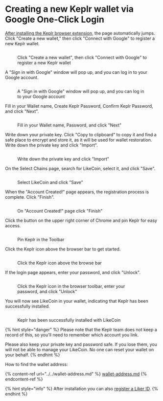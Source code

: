 # Creating a new Keplr wallet via Google One-Click Login

[After installing the Keplr browser extension](./), the page automatically jumps. Click "Create a new wallet," then click "Connect with Google" to register a new Keplr wallet.

<figure><img src="../../../../.gitbook/assets/Keplr Web3Auth 2.png" alt=""><figcaption><p>Click "Create a new wallet", then click "Connect with Google" to register a new Keplr wallet</p></figcaption></figure>

A "Sign in with Google" window will pop up, and you can log in to your Google account.

<figure><img src="../../../../.gitbook/assets/Keplr Web3Auth 3.png" alt=""><figcaption><p>A "Sign in with Google" window will pop up, and you can log in to your Google account</p></figcaption></figure>

Fill in your Wallet name, Create Keplr Password, Confirm Keplr Password, and click "Next".

<figure><img src="../../../../.gitbook/assets/Keplr Web3Auth 4.png" alt=""><figcaption><p>Fill in your Wallet name, Password, and click "Next"</p></figcaption></figure>

Write down your private key. Click "Copy to clipboard" to copy it and find a safe place to encrypt and store it, as it will be used for wallet restoration. Write down the private key and click "Import".

<figure><img src="../../../../.gitbook/assets/Keplr Web3Auth 5.png" alt=""><figcaption><p>Write down the private key and click "Import"</p></figcaption></figure>

On the Select Chains page, search for LikeCoin, select it, and click "Save".

<figure><img src="../../../../.gitbook/assets/Keplr Web3Auth 6.png" alt=""><figcaption><p>Select LikeCoin and click "Save"</p></figcaption></figure>

When the "Account Created!" page appears, the registration process is complete. Click "Finish".

<figure><img src="../../../../.gitbook/assets/Keplr Web3Auth 7.png" alt=""><figcaption><p>On "Account Created!" page click "Finish"</p></figcaption></figure>

Click the button on the upper right corner of Chrome and pin Keplr for easy access.

<figure><img src="../../../../.gitbook/assets/Keplr 3.png" alt=""><figcaption><p>Pin Keplr in the Toolbar</p></figcaption></figure>

Click the Keplr icon above the browser bar to get started.

<figure><img src="../../../../.gitbook/assets/Keplr Web3Auth 1.png" alt=""><figcaption><p>Click the Keplr icon above the browse bar</p></figcaption></figure>

If the login page appears, enter your password, and click "Unlock".

<figure><img src="../../../../.gitbook/assets/Keplr 12.png" alt=""><figcaption><p>Click the Keplr icon in the browser toolbar, enter your password, and click "Unlock"</p></figcaption></figure>

You will now see LikeCoin in your wallet, indicating that Keplr has been successfully installed.

<figure><img src="../../../../.gitbook/assets/Keplr 13.png" alt=""><figcaption><p>Keplr has been successfully installed with LikeCoin</p></figcaption></figure>

{% hint style="danger" %}
Please note that the Keplr team does not keep a record of this, so you'll need to remember which account you link.

Please also keep your private key and password safe. If you lose them, you will not be able to manage your LikeCoin. No one can reset your wallet on your behalf.
{% endhint %}

How to find the wallet address:

{% content-ref url="../../wallet-address.md" %}
[wallet-address.md](../../wallet-address.md)
{% endcontent-ref %}

{% hint style="info" %}
After installation you can also [register a Liker ID](../../../../user-guide/liker-id/register-with-keplr.md).
{% endhint %}
